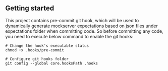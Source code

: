 ## Getting started

This project contains pre-commit git hook, which will be used to dynamically generate mockserver expectations based on json files under expectations folder when committing code. So before committing any code, you need to execute below command to enable the git hooks:
```shell
# Change the hook's executable status
chmod +x .hooks/pre-commit

# Configure git hooks folder
git config --global core.hooksPath .hooks
```
